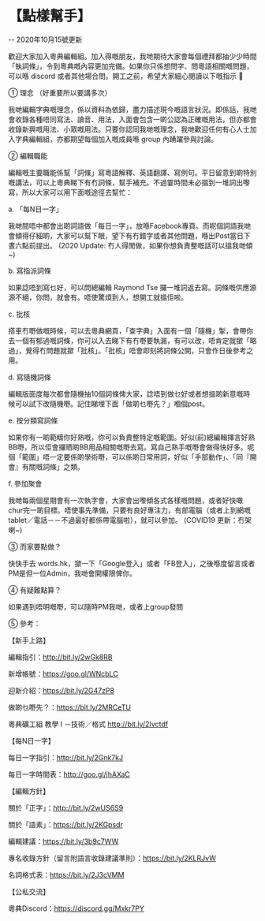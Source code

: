 # 【點樣幫手】

-- 2020年10月15號更新

歡迎大家加入粵典編輯組。加入得嘅朋友，我哋期待大家會每個禮拜都抽少少時間「執詞條」，令到粵典嘅內容更加完備。如果你只係想問字、問粵語相關嘅問題，可以喺 discord 或者其他場合問。開工之前，希望大家細心閱讀以下嘅指示 🙂

① 理念 （好重要所以要講多次）

我哋編輯字典嘅理念，係以資料為依歸，盡力描述現今嘅語言狀況。即係話，我哋會收錄各種唔同寫法、讀音、用法，入面會包含一啲公認為正確嘅用法，但亦都會收錄新興嘅用法、小眾嘅用法。只要你認同我哋嘅理念，我哋歡迎任何有心人士加入字典編輯組，亦都期望每個加入嘅成員喺 group 內踴躍參與討論。

② 編輯職能

編輯嘅主要職能係幫「詞條」寫粵語解釋、英語翻譯、寫例句。平日留意到啲特別嘅講法，可以上粵典睇下有冇詞條，幫手補充。不過霎時間未必搵到一堆詞出嚟寫，所以大家可以用下面嘅途徑去幫忙：

a. 「每N日一字」

我哋間唔中都會出啲詞語做「每日一字」，放喺Facebook專頁。而呢個詞語我哋會傾得仔細啲，大家可以幫下眼，望下有冇錯字或者其他問題，喺出Post當日下晝六點前提出。 (2020 Update: 冇人得閒做，如果你想負責整嘅話可以搵我哋傾~)

b. 寫指派詞條

如果諗唔到寫乜好，可以問總編輯 Raymond Tse 攞一堆詞返去寫。詞條嘅供應源源不絕，你問，就會有。唔使驚煩到人，想開工就搵佢啦。

c. 批核

搭車冇嘢做嘅時候，可以去粵典網頁，「查字典」入面有一個「隨機」掣，會帶你去一個有郁過嘅詞條，你可以入去睇下有冇嘢要執漏，有可以改，唔肯定就撳「略過」，覺得冇問題就撳「批核」。「批核」唔會即刻將詞條公開，只會作日後參考之用。

d. 寫隨機詞條

編輯版面度每次都會隨機抽10個詞條俾大家，諗唔到做乜好或者想搵啲新意嘅時候可以試下改隨機嘢。記住睇埋下面「做啲乜嘢先？」嗰個post。

e. 按分類寫詞條

如果你有一啲範疇你好熟嘅，你可以負責整特定嘅範圍。好似(前)總編輯擇言好熟BB嘢，所以佢會攞晒啲BB用品相關嘅嘢去寫。寫自己熟手嘅嘢會做得快好多。呢個「範圍」唔一定要係啲學術嘢，可以係啲日常用詞，好似「手部動作」、「同『開會』有關嘅詞條」之類。

f. 參加聚會

我哋每兩個星期會有一次執字會，大家會出嚟傾各式各樣嘅問題，或者好快噉chur完一啲目標。唔使事先準備，只要有良好專注力，有部電腦（或者上到網嘅tablet／電話－－不過最好都係帶電腦啦），就可以參加。 (COVID19 更新：冇架喇~)

③ 而家要點做？

快快手去 words.hk，撳一下「Google登入」或者「FB登入」，之後喺度留言或者PM是但一位Admin，我哋會開權限俾你。

④ 有疑難點算？

如果遇到唔明嘅嘢，可以隨時PM我哋，或者上group發問

⑤ 參考：

【新手上路】

編輯指引：http://bit.ly/2wGk8RB

新增帳號：https://goo.gl/WNcbLC

迎新介紹：https://bit.ly/2G47zP8

做啲乜嘢先？：https://bit.ly/2MRCeTU

粵典礦工組 教學 I －技術／格式 http://bit.ly/2Ivctdf

【每N日一字】

每日一字指引：http://bit.ly/2Gnk7kJ

每日一字時間表：http://goo.gl/jhAXaC

【編輯方針】

關於「正字」：http://bit.ly/2wUS6S9

關於「語素」：https://bit.ly/2KGpsdr

編輯建議：https://bit.ly/3b9c7WW

專名收錄方針（留言附語言收錄建議準則）：https://bit.ly/2KLRJvW

名詞格式表：https://bit.ly/2J3cVMM

【公私交流】

粵典Discord：https://discord.gg/Mxkr7PY
